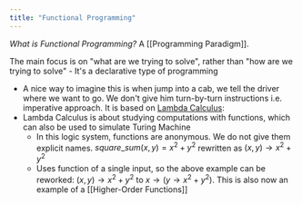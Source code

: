 ```yaml
---
title: "Functional Programming"
---
```


*What is Functional Programming?* A [[Programming Paradigm]].

The main focus is on "what are we trying to solve", rather than "how are we trying to solve" - It's a declarative type of programming
- A nice way to imagine this is when jump into a cab, we tell the driver where we want to go. We don't give him turn-by-turn instructions i.e. imperative approach.
It is based on <ins>Lambda Calculus</ins>: 
- Lambda Calculus is about studying computations with functions, which can also be used to simulate Turing Machine
	- In this logic system, functions are anonymous. We do not give them explicit names. $square\_sum(x,y) = x^2 + y^2$ rewritten as $(x,y) \rightarrow x^2 + y^2$    
	- Uses function of a single input, so the above example can be reworked:  $(x,y) \rightarrow x^2 + y^2$  to $x \rightarrow (y \rightarrow x^2 + y^2)$. This is also now an example of a [[Higher-Order Functions]]